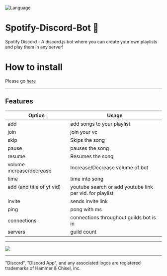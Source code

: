 ![Language](https://img.shields.io/badge/license-MIT-brightgreen.svg?style=flat-square)

<!-- ![Banner](https://d235mwrq2dn9n5.cloudfront.net/wp-content/uploads/2016/05/02111544/spotify-260516.jpg) -->
# Spotify-Discord-Bot 🎵
Spotify Discord - A discord.js bot where you can create your own playlists and play them in any server!

# How to install
Please go [here](https://github.com/Spotify-Discord/spotify-discord-bot/wiki/Spotify-Bot-Installation-Tutorial)

---
<!--"Discord", "Discord App", and any associated logos are registered trademarks of Hammer & Chisel, inc. -->

## Features
| Option        | Usage         |
| ------------- |---------------|
| add           | add songs to your playlist |
| join          | join your vc               |
| skip          | Skips the song             |
| pause        | pauses the song     |
| resume         | Resumes the song      |
| volume increase/decrease       | Increase/Decrease volume of bot   |
| time       | time into song   |
| add (and title of yt vid)       | youtube search or add youtube link per vid. for playlist   |
| invite      | sends invite link   |
| ping      | pong with ms   |
| connections      | connections throughout guilds bot is in   |
| servers      | guild count   |



---

 <!--<a href="https://discord.gg/TCkRRTb"><img src="https://discordapp.com/api/guilds/271071483349041154/widget.png?style=banner2" alt="Discord server"></a> -->
 [![](https://discordapp.com/api/guilds/271071483349041154/embed.png?style=banner2)](https://discord.gg/TCkRRTb)
 
 ---
 "Discord", "Discord App", and any associated logos are registered trademarks of Hammer & Chisel, inc.

